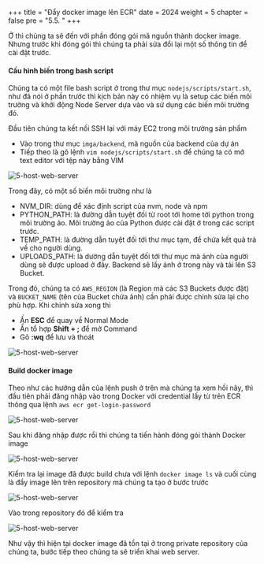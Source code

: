 +++
title = "Đẩy docker image lên ECR"
date = 2024
weight = 5
chapter = false
pre = "5.5. "
+++

Ở thì chúng ta sẽ đến với phần đóng gói mã nguồn thành docker image. Nhưng trước khi đóng gói thì chúng ta phải sửa đổi lại một số thông tin để cài đặt trước.

#### Cấu hình biến trong bash script

Chúng ta có một file bash script ở trong thư mục `nodejs/scripts/start.sh`, như đã nói ở phần trước thì kịch bản này có nhiệm vụ là setup các biến môi trường và khởi động Node Server dựa vào và sử dụng các biến môi trường đó.

Đầu tiên chúng ta kết nối SSH lại với máy EC2 trong môi trường sản phẩm

- Vào trong thư mục `imga/backend`, mã nguồn của backend của dự án
- Tiếp theo là gõ lệnh `vim nodejs/scripts/start.sh` để chúng ta có mở text editor với tệp này bằng VIM

![5-host-web-server](/images/5-host-web-server/5-5-1-prepare-to-build.png)

Trong đây, có một số biến môi trường như là

- NVM_DIR: dùng để xác định script của nvm, node và npm
- PYTHON_PATH: là đường dẫn tuyệt đối từ root tới home tới python trong môi trường ảo. Môi trường ảo của Python được cài đặt ở trong các script trước.
- TEMP_PATH: là đường dẫn tuyệt đối tới thư mục tạm, để chứa kết quả trả về cho người dùng.
- UPLOADS_PATH: là dường dẫn tuyệt đối tới thư mục mà ảnh của người dùng sẽ được upload ở đây. Backend sẽ lấy ảnh ở trong này và tải lên S3 Bucket.

Trong đó, chúng ta có `AWS_REGION` (là Region mà các S3 Buckets được đặt) và `BUCKET_NAME` (tên của Bucket chứa ảnh) cần phải được chỉnh sửa lại cho phù hợp. Khi chỉnh sửa xong thì

- Ấn **ESC** để quay về Normal Mode
- Ẩn tổ hợp **Shift + ;** để mở Command
- Gõ **:wq** để lưu và thoát

![5-host-web-server](/images/5-host-web-server/5-5-2-setup-env-in-script.png)

#### Build docker image

Theo như các hướng dẫn của lệnh push ở trên mà chúng ta xem hồi nãy, thì đầu tiên phải đăng nhập vào trong Docker với credential lấy từ trên ECR thông qua lệnh `aws ecr get-login-password`

![5-host-web-server](/images/5-host-web-server/5-5-3-login-to-docker.png)

Sau khi đăng nhập được rồi thì chúng ta tiến hành đóng gói thành Docker image

![5-host-web-server](/images/5-host-web-server/5-5-4-build-docker-image.png)

Kiểm tra lại image đã được build chưa với lệnh `docker image ls` và cuối cùng là đẩy image lên trên repository mà chúng ta tạo ở bước trước

![5-host-web-server](/images/5-host-web-server/5-5-host-web-server.png)

Vào trong repository đó để kiểm tra

![5-host-web-server](/images/5-host-web-server/5-5-6-check-docker-image.png)

Như vậy thì hiện tại docker image đã tồn tại ở trong private repository của chúng ta, bước tiếp theo chúng ta sẽ triển khai web server.
